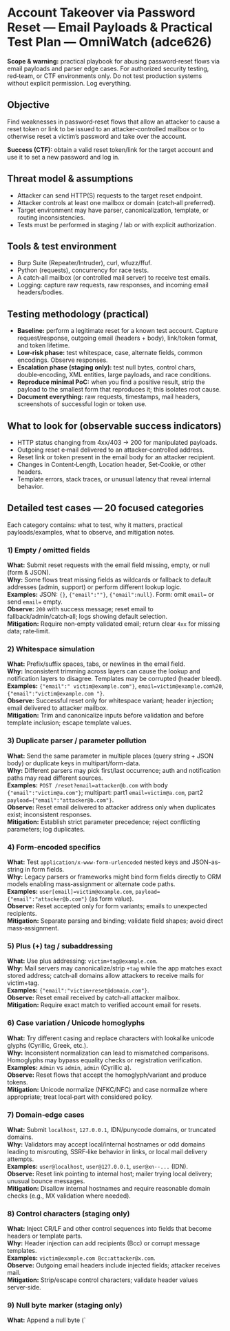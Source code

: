 # Account Takeover via Password Reset — Email Payloads & Practical Test Plan — OmniWatch (adce626)

**Scope & warning:** practical playbook for abusing password‑reset flows via email payloads and parser edge cases. For authorized security testing, red‑team, or CTF environments only. Do not test production systems without explicit permission. Log everything.

## Objective

Find weaknesses in password‑reset flows that allow an attacker to cause a reset token or link to be issued to an attacker‑controlled mailbox or to otherwise reset a victim’s password and take over the account.

**Success (CTF):** obtain a valid reset token/link for the target account and use it to set a new password and log in.

## Threat model & assumptions

- Attacker can send HTTP(S) requests to the target reset endpoint.
- Attacker controls at least one mailbox or domain (catch‑all preferred).
- Target environment may have parser, canonicalization, template, or routing inconsistencies.
- Tests must be performed in staging / lab or with explicit authorization.

## Tools & test environment

- Burp Suite (Repeater/Intruder), curl, wfuzz/ffuf.
- Python (requests), concurrency for race tests.
- A catch‑all mailbox (or controlled mail server) to receive test emails.
- Logging: capture raw requests, raw responses, and incoming email headers/bodies.

## Testing methodology (practical)

- **Baseline:** perform a legitimate reset for a known test account. Capture request/response, outgoing email (headers + body), link/token format, and token lifetime.
- **Low‑risk phase:** test whitespace, case, alternate fields, common encodings. Observe responses.
- **Escalation phase (staging only):** test null bytes, control chars, double‑encoding, XML entities, large payloads, and race conditions.
- **Reproduce minimal PoC:** when you find a positive result, strip the payload to the smallest form that reproduces it; this isolates root cause.
- **Document everything:** raw requests, timestamps, mail headers, screenshots of successful login or token use.

## What to look for (observable success indicators)

- HTTP status changing from 4xx/403 → 200 for manipulated payloads.
- Outgoing reset e‑mail delivered to an attacker‑controlled address.
- Reset link or token present in the email body for an attacker recipient.
- Changes in Content‑Length, Location header, Set‑Cookie, or other headers.
- Template errors, stack traces, or unusual latency that reveal internal behavior.

## Detailed test cases — 20 focused categories

Each category contains: what to test, why it matters, practical payloads/examples, what to observe, and mitigation notes.

### 1) Empty / omitted fields

**What:** Submit reset requests with the email field missing, empty, or null (form & JSON).  
**Why:** Some flows treat missing fields as wildcards or fallback to default addresses (admin, support) or perform different lookup logic.  
**Examples:** JSON: `{}`, `{"email":""}`, `{"email":null}`. Form: omit `email=` or send `email=` empty.  
**Observe:** `200` with success message; reset email to fallback/admin/catch‑all; logs showing default selection.  
**Mitigation:** Require non‑empty validated email; return clear `4xx` for missing data; rate‑limit.

### 2) Whitespace simulation

**What:** Prefix/suffix spaces, tabs, or newlines in the email field.  
**Why:** Inconsistent trimming across layers can cause the lookup and notification layers to disagree. Templates may be corrupted (header bleed).  
**Examples:** `{"email":" victim@example.com"}`, `email=victim@example.com%20`, `{"email":"victim@example.com
"}`.  
**Observe:** Successful reset only for whitespace variant; header injection; email delivered to attacker mailbox.  
**Mitigation:** Trim and canonicalize inputs before validation and before template inclusion; escape template values.

### 3) Duplicate parser / parameter pollution

**What:** Send the same parameter in multiple places (query string + JSON body) or duplicate keys in multipart/form-data.  
**Why:** Different parsers may pick first/last occurrence; auth and notification paths may read different sources.  
**Examples:** `POST /reset?email=attacker@b.com` with body `{"email":"victim@a.com"}`; multipart: part1 `email=victim@a.com`, part2 `payload={"email":"attacker@b.com"}`.  
**Observe:** Reset email delivered to attacker address only when duplicates exist; inconsistent responses.  
**Mitigation:** Establish strict parameter precedence; reject conflicting parameters; log duplicates.

### 4) Form‑encoded specifics

**What:** Test `application/x-www-form-urlencoded` nested keys and JSON-as-string in form fields.  
**Why:** Legacy parsers or frameworks might bind form fields directly to ORM models enabling mass‑assignment or alternate code paths.  
**Examples:** `user[email]=victim@example.com`, `payload={"email":"attacker@b.com"}` (as form value).  
**Observe:** Reset accepted only for form variants; emails to unexpected recipients.  
**Mitigation:** Separate parsing and binding; validate field shapes; avoid direct mass‑assignment.

### 5) Plus (+) tag / subaddressing

**What:** Use plus addressing: `victim+tag@example.com`.  
**Why:** Mail servers may canonicalize/strip `+tag` while the app matches exact stored address; catch‑all domains allow attackers to receive mails for victim+tag.  
**Examples:** `{"email":"victim+reset@domain.com"}`.  
**Observe:** Reset email received by catch‑all attacker mailbox.  
**Mitigation:** Require exact match to verified account email for resets.

### 6) Case variation / Unicode homoglyphs

**What:** Try different casing and replace characters with lookalike unicode glyphs (Cyrillic, Greek, etc.).  
**Why:** Inconsistent normalization can lead to mismatched comparisons. Homoglyphs may bypass equality checks or registration verification.  
**Examples:** `Admin` vs `admin`, `аdmin` (Cyrillic a).  
**Observe:** Reset flows that accept the homoglyph/variant and produce tokens.  
**Mitigation:** Unicode normalize (NFKC/NFC) and case normalize where appropriate; treat local‑part with considered policy.

### 7) Domain‑edge cases

**What:** Submit `localhost`, `127.0.0.1`, IDN/punycode domains, or truncated domains.  
**Why:** Validators may accept local/internal hostnames or odd domains leading to misrouting, SSRF‑like behavior in links, or local mail delivery attempts.  
**Examples:** `user@localhost`, `user@127.0.0.1`, `user@xn--...` (IDN).  
**Observe:** Reset link pointing to internal host; mailer trying local delivery; unusual bounce messages.  
**Mitigation:** Disallow internal hostnames and require reasonable domain checks (e.g., MX validation where needed).

### 8) Control characters (staging only)

**What:** Inject CR/LF and other control sequences into fields that become headers or template parts.  
**Why:** Header injection can add recipients (Bcc) or corrupt message templates.  
**Examples:** `victim@example.com
Bcc:attacker@x.com`.  
**Observe:** Outgoing email headers include injected fields; attacker receives mail.  
**Mitigation:** Strip/escape control characters; validate header values server‑side.

### 9) Null byte marker (staging only)

**What:** Append a null byte (`
